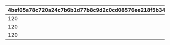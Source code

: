|4bef05a78c720a24c7b6b1d77b8c9d2c0cd08576ee218f5b34a280da1ab64915|1d9ef0747a8ec5ed60b19680ab85a1ef852a95660852b7e2aac07b1372ff9aae|c7754afa0705b7042583f130bd5ec56ffc8e4a54f5c6a3645bc0c00b8f370b79|
| --- | --- | --- |
|120|105|1|
|120|105|2|
|120|105|3|